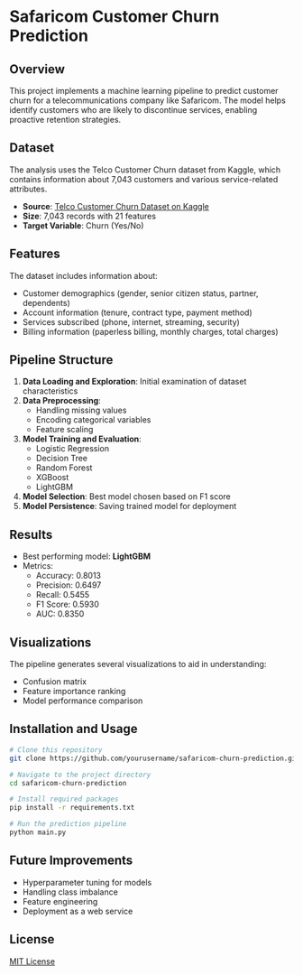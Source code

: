 # Safaricom Customer Churn Prediction

## Overview
This project implements a machine learning pipeline to predict customer churn for a telecommunications company like Safaricom. The model helps identify customers who are likely to discontinue services, enabling proactive retention strategies.

## Dataset
The analysis uses the Telco Customer Churn dataset from Kaggle, which contains information about 7,043 customers and various service-related attributes.

- **Source**: [Telco Customer Churn Dataset on Kaggle](https://www.kaggle.com/datasets/blastchar/telco-customer-churn?resource=download)
- **Size**: 7,043 records with 21 features
- **Target Variable**: Churn (Yes/No)

## Features
The dataset includes information about:
- Customer demographics (gender, senior citizen status, partner, dependents)
- Account information (tenure, contract type, payment method)
- Services subscribed (phone, internet, streaming, security)
- Billing information (paperless billing, monthly charges, total charges)

## Pipeline Structure
1. **Data Loading and Exploration**: Initial examination of dataset characteristics
2. **Data Preprocessing**: 
   - Handling missing values
   - Encoding categorical variables
   - Feature scaling
3. **Model Training and Evaluation**: 
   - Logistic Regression
   - Decision Tree
   - Random Forest
   - XGBoost
   - LightGBM
4. **Model Selection**: Best model chosen based on F1 score
5. **Model Persistence**: Saving trained model for deployment

## Results
- Best performing model: **LightGBM**
- Metrics:
  - Accuracy: 0.8013
  - Precision: 0.6497
  - Recall: 0.5455
  - F1 Score: 0.5930
  - AUC: 0.8350

## Visualizations
The pipeline generates several visualizations to aid in understanding:
- Confusion matrix
- Feature importance ranking
- Model performance comparison

## Installation and Usage
```bash
# Clone this repository
git clone https://github.com/yourusername/safaricom-churn-prediction.git

# Navigate to the project directory
cd safaricom-churn-prediction

# Install required packages
pip install -r requirements.txt

# Run the prediction pipeline
python main.py
```

## Future Improvements
- Hyperparameter tuning for models
- Handling class imbalance
- Feature engineering
- Deployment as a web service

## License
[MIT License](LICENSE)
